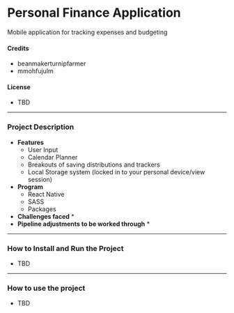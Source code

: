 # __Personal Finance Application__
Mobile application for tracking expenses and budgeting
#### __Credits__
  * beanmakerturnipfarmer
  * mmohfujulm
#### __License__
  * TBD
_____________________________________________________________________________________________________________________________
### __Project Description__
 * __Features__
    * User Input 
    * Calendar Planner
    * Breakouts of saving distributions and trackers
    * Local Storage system (locked in to your personal device/view session)
 * __Program__
    * React Native
    * SASS
    * Packages
 * __Challenges faced__
    *  
 * __Pipeline adjustments to be worked through__
    * 
_____________________________________________________________________________________________________________________________
### __How to Install and Run the Project__
  * TBD
_____________________________________________________________________________________________________________________________
### __How to use the project__
  * TBD

